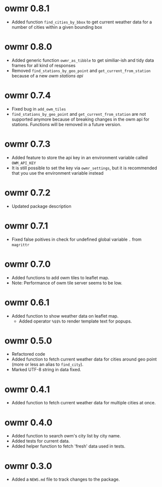 # owmr 0.8.1

* Added function `find_cities_by_bbox` to get current weather data for a number of cities
within a given bounding box

# owmr 0.8.0

* Added generic function `owmr_as_tibble` to get similiar-ish and tidy data frames
for all kind of responses
* Removed `find_stations_by_geo_point` and `get_current_from_station` because of a new
_owm stations api_

# owmr 0.7.4

* Fixed bug in `add_owm_tiles`
* `find_stations_by_geo_point` and `get_current_from_station` are not supported anymore because of breaking changes in the owm api for stations. Functions will be removed in a future version.

# owmr 0.7.3

* Added feature to store the api key in an environment variable called `OWM_API_KEY`
* It is still possible to set the key via `owmr_settings`, but it is recommended that you use the environment variable instead

# owmr 0.7.2

* Updated package description

# owmr 0.7.1

* Fixed false poitives in check for undefined global variable `.` from `magrittr`

# owmr 0.7.0

* Added functions to add owm tiles to leaflet map.
* Note: Performance of owm tile server seems to be low.

# owmr 0.6.1

* Added function to show weather data on leaflet map.
  - Added operator `%$$%` to render template text for popups. 

# owmr 0.5.0

* Refactored code
* Added function to fetch current weather data for cities around geo point (more or less an alias to `find_city`).
* Marked UTF-8 string in data fixed.

# owmr 0.4.1

* Added function to fetch current weather data for multiple cities at once.

# owmr 0.4.0

* Added function to search owm's city list by city name.
* Added tests for current data.
* Added helper function to fetch 'fresh' data used in tests.

# owmr 0.3.0

* Added a `NEWS.md` file to track changes to the package.
